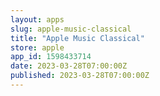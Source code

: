 ```yaml
---
layout: apps
slug: apple-music-classical
title: "Apple Music Classical"
store: apple
app_id: 1598433714
date: 2023-03-28T07:00:00Z
published: 2023-03-28T07:00:00Z
---
```

